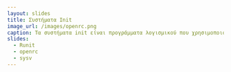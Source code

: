 ```yaml
---
layout: slides 
title: Συστήματα Init 
image_url: /images/openrc.png
caption: Τα συστήματα init είναι προγράμματα λογισμικού που χρησιμοποιούνται στα λειτουργικά συστήματα Linux και Unix για τη διαχείριση της διαδικασίας εκκίνησης και τον συντονισμό της εκκίνησης των υπηρεσιών του συστήματος. Είναι υπεύθυνα για την εκκίνηση βασικών υπηρεσιών του συστήματος, τη διαχείριση των εξαρτήσεων μεταξύ των υπηρεσιών και την παροχή ενός σταθερού περιβάλλοντος για την αλληλεπίδραση του χρήστη.
slides:
  - Runit
  - openrc
  - sysv
---
```

